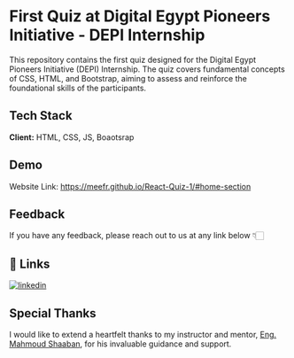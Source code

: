
# First Quiz at Digital Egypt Pioneers Initiative - DEPI Internship

This repository contains the first quiz designed for the Digital Egypt Pioneers Initiative (DEPI) Internship. The quiz covers fundamental concepts of CSS, HTML, and Bootstrap, aiming to assess and reinforce the foundational skills of the participants.


## Tech Stack

**Client:** HTML, CSS, JS, Boaotsrap



## Demo

Website Link: https://meefr.github.io/React-Quiz-1/#home-section


## Feedback

If you have any feedback, please reach out to us at any link below 👇🏻


## 🔗 Links
[![linkedin](https://img.shields.io/badge/linkedin-0A66C2?style=for-the-badge&logo=linkedin&logoColor=white)](https://www.linkedin.com/in/mohamedelramah/)


## Special Thanks

I would like to extend a heartfelt thanks to my instructor and mentor, [Eng. Mahmoud Shaaban](https://www.linkedin.com/in/mahmoud-shaaban-5192b720a/), for his invaluable guidance and support.
